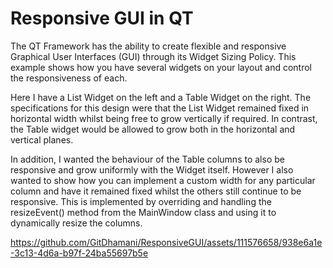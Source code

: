 # Responsive GUI in QT

The QT Framework has the ability to create flexible and responsive Graphical User Interfaces (GUI) through its Widget Sizing Policy. This example shows how you have several widgets on your layout and control the responsiveness of each.

Here I have a List Widget on the left and a Table Widget on the right. The specifications for this design were that the List Widget remained fixed in horizontal width whilst being free to grow vertically if required. In contrast, the Table widget would be allowed to grow both in the horizontal and vertical planes.

In addition, I wanted the behaviour of the Table columns to also be responsive and grow uniformly with the Widget itself. However I also wanted to show how you can implement a custom width for any particular column and have it remained fixed whilst the others still continue to be responsive. This is implemented by overriding and handling the resizeEvent() method from the MainWindow class and using it to dynamically resize the columns.

https://github.com/GitDhamani/ResponsiveGUI/assets/111576658/938e6a1e-3c13-4d6a-b97f-24ba55697b5e


